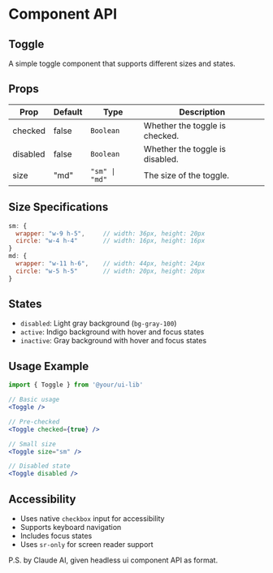 # Component API

## Toggle

A simple toggle component that supports different sizes and states.

## Props

| Prop     | Default | Type           | Description                     |
| -------- | ------- | -------------- | ------------------------------- |
| checked  | false   | `Boolean`      | Whether the toggle is checked.  |
| disabled | false   | `Boolean`      | Whether the toggle is disabled. |
| size     | "md"    | `"sm" \| "md"` | The size of the toggle.         |

## Size Specifications

```javascript
sm: {
  wrapper: "w-9 h-5",     // width: 36px, height: 20px
  circle: "w-4 h-4"       // width: 16px, height: 16px
}
md: {
  wrapper: "w-11 h-6",    // width: 44px, height: 24px
  circle: "w-5 h-5"       // width: 20px, height: 20px
}
```

## States

- `disabled`: Light gray background (`bg-gray-100`)
- `active`: Indigo background with hover and focus states
- `inactive`: Gray background with hover and focus states

## Usage Example

```jsx
import { Toggle } from '@your/ui-lib'

// Basic usage
<Toggle />

// Pre-checked
<Toggle checked={true} />

// Small size
<Toggle size="sm" />

// Disabled state
<Toggle disabled />

```

## Accessibility

- Uses native `checkbox` input for accessibility
- Supports keyboard navigation
- Includes focus states
- Uses `sr-only` for screen reader support

P.S. by Claude AI, given headless ui component API as format.

